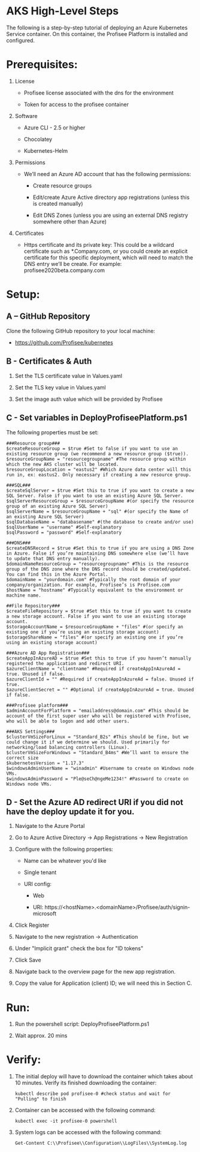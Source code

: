# **<span class="underline">AKS High-Level Steps</span>**

The following is a step-by-step tutorial of deploying an Azure
Kubernetes Service container. On this container, the Profisee Platform
is installed and configured.

# Prerequisites:

1. License
	- Profisee license associated with the dns for the environment
	
	- Token for access to the profisee container
	
2. Software
	
	- Azure CLI - 2.5 or higher

	- Chocolatey

	- Kubernetes-Helm

3. Permissions
	
	- We’ll need an Azure AD account that has the following permissions:
	
		- Create resource groups 
		
		- Edit/create Azure Active directory app registrations (unless this is created manually)
		
		- Edit DNS Zones (unless you are using an external DNS registry somewhere other than Azure)
		
4. Certificates

	- Https certificate and its private key: This could be a wildcard certificate such as *.Company.com, or you could create an explicit certificate for this specific deployment, which will need to match the DNS entry we’ll be create. For example: profisee2020beta.company.com

# Setup:

## A – GitHub Repository

Clone the following GitHub repository to your local machine:

  - <https://github.com/Profisee/kubernetes>

## B - Certificates & Auth

1.  Set the TLS certificate value in Values.yaml

2.  Set the TLS key value in Values.yaml

3.  Set the image auth value which will be provided by Profisee

## C - Set variables in DeployProfiseePlatform.ps1

The following properties must be set:

	###Resource group###
	$createResourceGroup = $true #Set to false if you want to use an existing resource group (we recommend a new resource group ($true)). 
	$resourceGroupName = "resourcegroupname" #The resource group within which the new AKS cluster will be located. 
	$resourceGroupLocation = "eastus2" #Which Azure data center will this run in, ex: eastus2. Only necessary if creating a new resource group.

	###SQL###
	$createSqlServer = $true #Set this to true if you want to create a new SQL Server. False if you want to use an existing Azure SQL Server.
	$sqlServerResourceGroup = $resourceGroupName #(or specify the resource group of an existing Azure SQL Server)
	$sqlServerName = $resourceGroupName + "sql" #(or specify the Name of an existing Azure SQL Server)
	$sqlDatabaseName = "databasename" #(the database to create and/or use)
	$sqlUserName = "username" #Self-explanatory
	$sqlPassword = "password" #Self-explanatory

	###DNS###
	$createDNSRecord = $true #Set this to true if you are using a DNS Zone in Azure. False if you’re maintaining DNS somewhere else (we’ll have to update that DNS entry manually).
	$domainNameResourceGroup = "resourcegroupname" #This is the resource group of the DNS zone where the DNS record should be created/updated. You can find this in the Azure Portal.
	$domainName = "yourdomain.com" #Typically the root domain of your company/organization. For example, Profisee’s is Profisee.com
	$hostName = "hostname" #Typically equivalent to the environment or machine name. 

	##File Repository###
	$createFileRepository = $true #Set this to true if you want to create a new storage account. False if you want to use an existing storage account.
	$storageAccountName = $resourceGroupName + "files" #(or specify an existing one if you’re using an existing storage account)
	$storageShareName = "files" #(or specify an existing one if you’re using an existing storage account)

	###Azure AD App Registration###
	$createAppInAzureAD = $true #Set this to true if you haven’t manually registered the application and redirect URI.
	$azureClientName = "clientname" #Required if createAppInAzureAd = true. Unused if false.
	$azureClientId = "" #Required if createAppInAzureAd = false. Unused if true.
	$azureClientSecret = "" #Optional if createAppInAzureAd = true. Unused if false.

	###Profisee platform###
	$adminAccountForPlatform = "emailaddress@domain.com" #This should be account of the first super user who will be registered with Profisee, who will be able to logon and add other users.

	###AKS Settings###
	$clusterVmSizeForLinux = "Standard_B2s" #This should be fine, but we could change it if we determine we should. Used primarily for networking/load balancing controllers (Linux).
	$clusterVmSizeForWindows = "Standard_B4ms" #We’ll want to ensure the correct size 
	$kubernetesVersion = "1.17.3"
	$windowsAdminUserName = "winadmin" #Username to create on Windows node VMs.
	$windowsAdminPassword = "Ple@seCh@ngeMe1234!" #Password to create on Windows node VMs.

## D - Set the Azure AD redirect URI if you did not have the deploy update it for you.

1.  Navigate to the Azure Portal

2.  Go to Azure Active Directory -\> App Registrations -\> New
    Registration

3.  Configure with the following properties:
    
      - Name can be whatever you'd like
    
      - Single tenant
    
      - URI config:
        
          - Web
        
          - URI:
            https://\<hostName\>.\<domainName\>/Profisee/auth/signin-microsoft  

4.  Click Register

5.  Navigate to the new registration -\> Authentication

6.  Under "Implicit grant" check the box for "ID tokens"

7.  Click Save

8.  Navigate back to the overview page for the new app registration.

9.  Copy the value for Application (client) ID; we will need this in
    Section C.

# Run:

1.  Run the powershell script: DeployProfiseePlatform.ps1

2.  Wait approx. 20 mins

# Verify:

1.  The initial deploy will have to download the container which takes about 10 minutes.  Verify its finished downloading the container:

		kubectl describe pod profisee-0 #check status and wait for "Pulling" to finish

1.  Container can be accessed with the following command:
    
        kubectl exec -it profisee-0 powershell

2.  System logs can be accessed with the following command:
    
        Get-Content C:\\Profisee\\Configuration\\LogFiles\\SystemLog.log
